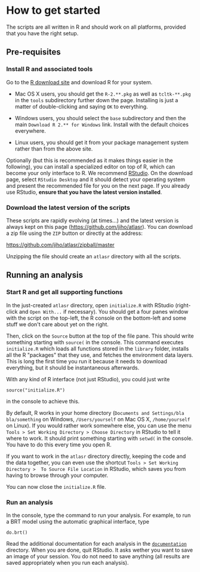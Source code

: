 
# How to get started

The scripts are all written in R and should work on all platforms, provided that you have the right setup.


## Pre-requisites

### Install R and associated tools

Go to the [R download site](http://cran.at.r-project.org/) and download R for your system.

*	Mac OS X users, you should get the `R-2.**.pkg` as well as `tcltk-**.pkg` in the `tools` subdirectory further down the page. Installing is just a matter of double-clicking and saying `OK` to everything.

*	Windows users, you should select the `base` subdirectory and then the main `Download R 2.** for Windows` link. Install with the default choices everywhere.

*   Linux users, you should get it from your package management system rather than from the above site.

Optionally (but this is recommended as it makes things easier in the following), you can install a specialized editor on top of R, which can become your only interface to R. We recommend [RStudio](http://rstudio.org/). On the download page, select `RStudio Desktop` and it should detect your operating system and present the recommended file for you on the next page. If you already use RStudio, **ensure that you have the latest version installed**.


### Download the latest version of the scripts

These scripts are rapidly evolving (at times...) and the latest version is always kept on this page (https://github.com/jiho/atlasr). You can download a zip file using the `ZIP` button or directly at the address:

https://github.com/jiho/atlasr/zipball/master

Unzipping the file should create an `atlasr` directory with all the scripts.


## Running an analysis

### Start R and get all supporting functions

In the just-created `atlasr` directory, open `initialize.R` with RStudio (right-click and `Open With...` if necessary). You should get a four panes window with the script on the top-left, the R console on the bottom-left and some stuff we don't care about yet on the right. 

Then, click on the `Source` button at the top of the file pane. This should write something starting with `source(` in the console. This command executes `initialize.R` which loads all functions stored in the `library` folder, installs all the R "packages" that they use, and fetches the environment data layers. This is long the first time you run it because it needs to download everything, but it should be instantaneous afterwards.

With any kind of R interface (not just RStudio), you could just write

	source("initialize.R")

in the console to achieve this.


By default, R works in your home directory (`Documents and Settings/bla bla/something` on Windows, `/Users/yourself` on Mac OS X, `/home/yourself` on Linux). If you would rather work somewhere else, you can use the menu `Tools > Set Working Directory > Choose Directory` in RStudio to tell it where to work. It should print something starting with `setwd(` in the console. You have to do this every time you open R.

If you want to work in the `atlasr` directory directly, keeping the code and the data together, you can even use the shortcut `Tools > Set Working Directory >  To Source File Location` in RStudio, which saves you from having to browse through your computer.

You can now close the `initialize.R` file.

### Run an analysis

In the console, type the command to run your analysis. For example, to run a BRT model using the automatic graphical interface, type

	do.brt()

Read the additional documentation for each analysis in the [`documentation`](https://github.com/jiho/atlasr/tree/master/documentation) directory. When you are done, quit RStudio. It asks wether you want to save an image of your session. You do not need to save anything (all results are saved appropriately when you run each analysis).
